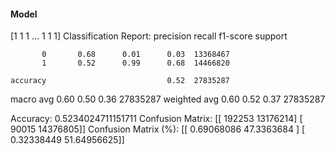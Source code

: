 #### Model
[1 1 1 ... 1 1 1]
Classification Report:
              precision    recall  f1-score   support

           0       0.68      0.01      0.03  13368467
           1       0.52      0.99      0.68  14466820

    accuracy                           0.52  27835287
   macro avg       0.60      0.50      0.36  27835287
weighted avg       0.60      0.52      0.37  27835287

Accuracy: 0.5234024711151711
Confusion Matrix:
[[  192253 13176214]
 [   90015 14376805]]
Confusion Matrix (%):
[[ 0.69068086 47.3363684 ]
 [ 0.32338449 51.64956625]]
